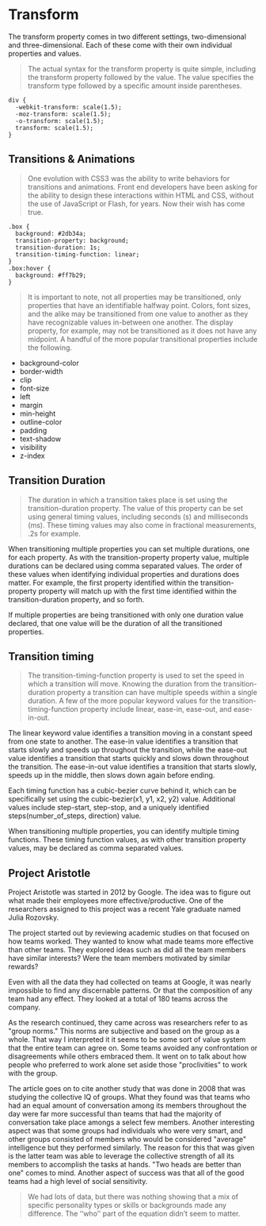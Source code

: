 # Transform

The transform property comes in two different settings, two-dimensional and three-dimensional. Each of these come with their own individual properties and values.

> The actual syntax for the transform property is quite simple, including the transform property followed by the value. The value specifies the transform type followed by a specific amount inside parentheses.

```
div {
  -webkit-transform: scale(1.5);
  -moz-transform: scale(1.5);
  -o-transform: scale(1.5);
  transform: scale(1.5);
}
```

## Transitions & Animations

> One evolution with CSS3 was the ability to write behaviors for transitions and animations. Front end developers have been asking for the ability to design these interactions within HTML and CSS, without the use of JavaScript or Flash, for years. Now their wish has come true.

```
.box {
  background: #2db34a;
  transition-property: background;
  transition-duration: 1s;
  transition-timing-function: linear;
}
.box:hover {
  background: #ff7b29;
}
```

> It is important to note, not all properties may be transitioned, only properties that have an identifiable halfway point. Colors, font sizes, and the alike may be transitioned from one value to another as they have recognizable values in-between one another. The display property, for example, may not be transitioned as it does not have any midpoint. A handful of the more popular transitional properties include the following.

- background-color
- border-width
- clip
- font-size
- left
- margin
- min-height
- outline-color
- padding
- text-shadow
- visibility
- z-index

## Transition Duration

> The duration in which a transition takes place is set using the transition-duration property. The value of this property can be set using general timing values, including seconds (s) and milliseconds (ms). These timing values may also come in fractional measurements, .2s for example.

When transitioning multiple properties you can set multiple durations, one for each property. As with the transition-property property value, multiple durations can be declared using comma separated values. The order of these values when identifying individual properties and durations does matter. For example, the first property identified within the transition-property property will match up with the first time identified within the transition-duration property, and so forth.

If multiple properties are being transitioned with only one duration value declared, that one value will be the duration of all the transitioned properties.

## Transition timing

> The transition-timing-function property is used to set the speed in which a transition will move. Knowing the duration from the transition-duration property a transition can have multiple speeds within a single duration. A few of the more popular keyword values for the transition-timing-function property include linear, ease-in, ease-out, and ease-in-out.

The linear keyword value identifies a transition moving in a constant speed from one state to another. The ease-in value identifies a transition that starts slowly and speeds up throughout the transition, while the ease-out value identifies a transition that starts quickly and slows down throughout the transition. The ease-in-out value identifies a transition that starts slowly, speeds up in the middle, then slows down again before ending.

Each timing function has a cubic-bezier curve behind it, which can be specifically set using the cubic-bezier(x1, y1, x2, y2) value. Additional values include step-start, step-stop, and a uniquely identified steps(number_of_steps, direction) value.

When transitioning multiple properties, you can identify multiple timing functions. These timing function values, as with other transition property values, may be declared as comma separated values.

## Project Aristotle

Project Aristotle was started in 2012 by Google. The idea was to figure out what made their employees more effective/productive. One of the researchers assigned to this project was a recent Yale graduate named Julia Rozovsky.

The project started out by reviewing academic studies on that focused on how teams worked. They wanted to know what made teams more effective than other teams. They explored ideas such as did all the team members have similar interests? Were the team members motivated by similar rewards?

Even with all the data they had collected on teams at Google, it was nearly impossible to find any discernable patterns. Or that the composition of any team had any effect. They looked at a total of 180 teams across the company.

As the research continued, they came across was researchers refer to as "group norms." This norms are subjective and based on the group as a whole. That way I interpreted it it seems to be some sort of value system that the entire team can agree on. Some teams avoided any confrontation or disagreements while others embraced them. It went on to talk about how people who preferred to work alone set aside those "proclivities" to work with the group.

The article goes on to cite another study that was done in 2008 that was studying the collective IQ of groups. What they found was that teams who had an equal amount of conversation among its members throughout the day were far more successful than teams that had the majority of conversation take place amongs a select few members. Another interesting aspect was that some groups had individuals who were very smart, and other groups consisted of members who would be considered "average" intelligence but they performed similarly. The reason for this that was given is the latter team was able to leverage the collective strength of all its members to accomplish the tasks at hands. "Two heads are better than one" comes to mind. Another aspect of success was that all of the good teams had a high level of social sensitivity.

> We had lots of data, but there was nothing showing that a mix of specific personality types or skills or backgrounds made any difference. The ‘‘who’’ part of the equation didn’t seem to matter.
